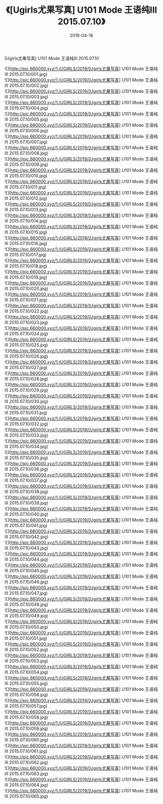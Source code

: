 ﻿---
layout: post
title:  《[Ugirls尤果写真] U101 Mode 王语纯III 2015.07.10》
date:   2019-04-16
img: http://pic.660000.xyz/1:/UGIRLS/2019/[Ugirls尤果写真] U101 Mode 王语纯III 2015.07.10/000.jpg
categories: [美女, 清纯, 唯美]
---

[Ugirls尤果写真] U101 Mode 王语纯III 2015.07.10

 ![](http://pic.660000.xyz/1:/UGIRLS/2019/[Ugirls尤果写真] U101 Mode 王语纯III 2015.07.10/001.jpg) <br>![](http://pic.660000.xyz/1:/UGIRLS/2019/[Ugirls尤果写真] U101 Mode 王语纯III 2015.07.10/002.jpg) <br>![](http://pic.660000.xyz/1:/UGIRLS/2019/[Ugirls尤果写真] U101 Mode 王语纯III 2015.07.10/003.jpg) <br>![](http://pic.660000.xyz/1:/UGIRLS/2019/[Ugirls尤果写真] U101 Mode 王语纯III 2015.07.10/004.jpg) <br>![](http://pic.660000.xyz/1:/UGIRLS/2019/[Ugirls尤果写真] U101 Mode 王语纯III 2015.07.10/005.jpg) <br>![](http://pic.660000.xyz/1:/UGIRLS/2019/[Ugirls尤果写真] U101 Mode 王语纯III 2015.07.10/006.jpg) <br>![](http://pic.660000.xyz/1:/UGIRLS/2019/[Ugirls尤果写真] U101 Mode 王语纯III 2015.07.10/007.jpg) <br>![](http://pic.660000.xyz/1:/UGIRLS/2019/[Ugirls尤果写真] U101 Mode 王语纯III 2015.07.10/008.jpg) <br>![](http://pic.660000.xyz/1:/UGIRLS/2019/[Ugirls尤果写真] U101 Mode 王语纯III 2015.07.10/009.jpg) <br>![](http://pic.660000.xyz/1:/UGIRLS/2019/[Ugirls尤果写真] U101 Mode 王语纯III 2015.07.10/010.jpg) <br>![](http://pic.660000.xyz/1:/UGIRLS/2019/[Ugirls尤果写真] U101 Mode 王语纯III 2015.07.10/011.jpg) <br>![](http://pic.660000.xyz/1:/UGIRLS/2019/[Ugirls尤果写真] U101 Mode 王语纯III 2015.07.10/012.jpg) <br>![](http://pic.660000.xyz/1:/UGIRLS/2019/[Ugirls尤果写真] U101 Mode 王语纯III 2015.07.10/013.jpg) <br>![](http://pic.660000.xyz/1:/UGIRLS/2019/[Ugirls尤果写真] U101 Mode 王语纯III 2015.07.10/014.jpg) <br>![](http://pic.660000.xyz/1:/UGIRLS/2019/[Ugirls尤果写真] U101 Mode 王语纯III 2015.07.10/015.jpg) <br>![](http://pic.660000.xyz/1:/UGIRLS/2019/[Ugirls尤果写真] U101 Mode 王语纯III 2015.07.10/016.jpg) <br>![](http://pic.660000.xyz/1:/UGIRLS/2019/[Ugirls尤果写真] U101 Mode 王语纯III 2015.07.10/017.jpg) <br>![](http://pic.660000.xyz/1:/UGIRLS/2019/[Ugirls尤果写真] U101 Mode 王语纯III 2015.07.10/018.jpg) <br>![](http://pic.660000.xyz/1:/UGIRLS/2019/[Ugirls尤果写真] U101 Mode 王语纯III 2015.07.10/019.jpg) <br>![](http://pic.660000.xyz/1:/UGIRLS/2019/[Ugirls尤果写真] U101 Mode 王语纯III 2015.07.10/020.jpg) <br>![](http://pic.660000.xyz/1:/UGIRLS/2019/[Ugirls尤果写真] U101 Mode 王语纯III 2015.07.10/021.jpg) <br>![](http://pic.660000.xyz/1:/UGIRLS/2019/[Ugirls尤果写真] U101 Mode 王语纯III 2015.07.10/022.jpg) <br>![](http://pic.660000.xyz/1:/UGIRLS/2019/[Ugirls尤果写真] U101 Mode 王语纯III 2015.07.10/023.jpg) <br>![](http://pic.660000.xyz/1:/UGIRLS/2019/[Ugirls尤果写真] U101 Mode 王语纯III 2015.07.10/024.jpg) <br>![](http://pic.660000.xyz/1:/UGIRLS/2019/[Ugirls尤果写真] U101 Mode 王语纯III 2015.07.10/025.jpg) <br>![](http://pic.660000.xyz/1:/UGIRLS/2019/[Ugirls尤果写真] U101 Mode 王语纯III 2015.07.10/026.jpg) <br>![](http://pic.660000.xyz/1:/UGIRLS/2019/[Ugirls尤果写真] U101 Mode 王语纯III 2015.07.10/027.jpg) <br>![](http://pic.660000.xyz/1:/UGIRLS/2019/[Ugirls尤果写真] U101 Mode 王语纯III 2015.07.10/028.jpg) <br>![](http://pic.660000.xyz/1:/UGIRLS/2019/[Ugirls尤果写真] U101 Mode 王语纯III 2015.07.10/029.jpg) <br>![](http://pic.660000.xyz/1:/UGIRLS/2019/[Ugirls尤果写真] U101 Mode 王语纯III 2015.07.10/030.jpg) <br>![](http://pic.660000.xyz/1:/UGIRLS/2019/[Ugirls尤果写真] U101 Mode 王语纯III 2015.07.10/031.jpg) <br>![](http://pic.660000.xyz/1:/UGIRLS/2019/[Ugirls尤果写真] U101 Mode 王语纯III 2015.07.10/032.jpg) <br>![](http://pic.660000.xyz/1:/UGIRLS/2019/[Ugirls尤果写真] U101 Mode 王语纯III 2015.07.10/033.jpg) <br>![](http://pic.660000.xyz/1:/UGIRLS/2019/[Ugirls尤果写真] U101 Mode 王语纯III 2015.07.10/034.jpg) <br>![](http://pic.660000.xyz/1:/UGIRLS/2019/[Ugirls尤果写真] U101 Mode 王语纯III 2015.07.10/035.jpg) <br>![](http://pic.660000.xyz/1:/UGIRLS/2019/[Ugirls尤果写真] U101 Mode 王语纯III 2015.07.10/036.jpg) <br>![](http://pic.660000.xyz/1:/UGIRLS/2019/[Ugirls尤果写真] U101 Mode 王语纯III 2015.07.10/037.jpg) <br>![](http://pic.660000.xyz/1:/UGIRLS/2019/[Ugirls尤果写真] U101 Mode 王语纯III 2015.07.10/038.jpg) <br>![](http://pic.660000.xyz/1:/UGIRLS/2019/[Ugirls尤果写真] U101 Mode 王语纯III 2015.07.10/039.jpg) <br>![](http://pic.660000.xyz/1:/UGIRLS/2019/[Ugirls尤果写真] U101 Mode 王语纯III 2015.07.10/040.jpg) <br>![](http://pic.660000.xyz/1:/UGIRLS/2019/[Ugirls尤果写真] U101 Mode 王语纯III 2015.07.10/041.jpg) <br>![](http://pic.660000.xyz/1:/UGIRLS/2019/[Ugirls尤果写真] U101 Mode 王语纯III 2015.07.10/042.jpg) <br>![](http://pic.660000.xyz/1:/UGIRLS/2019/[Ugirls尤果写真] U101 Mode 王语纯III 2015.07.10/043.jpg) <br>![](http://pic.660000.xyz/1:/UGIRLS/2019/[Ugirls尤果写真] U101 Mode 王语纯III 2015.07.10/044.jpg) <br>![](http://pic.660000.xyz/1:/UGIRLS/2019/[Ugirls尤果写真] U101 Mode 王语纯III 2015.07.10/045.jpg) <br>![](http://pic.660000.xyz/1:/UGIRLS/2019/[Ugirls尤果写真] U101 Mode 王语纯III 2015.07.10/046.jpg) <br>![](http://pic.660000.xyz/1:/UGIRLS/2019/[Ugirls尤果写真] U101 Mode 王语纯III 2015.07.10/047.jpg) <br>![](http://pic.660000.xyz/1:/UGIRLS/2019/[Ugirls尤果写真] U101 Mode 王语纯III 2015.07.10/048.jpg) <br>![](http://pic.660000.xyz/1:/UGIRLS/2019/[Ugirls尤果写真] U101 Mode 王语纯III 2015.07.10/049.jpg) <br>![](http://pic.660000.xyz/1:/UGIRLS/2019/[Ugirls尤果写真] U101 Mode 王语纯III 2015.07.10/050.jpg) <br>![](http://pic.660000.xyz/1:/UGIRLS/2019/[Ugirls尤果写真] U101 Mode 王语纯III 2015.07.10/051.jpg) <br>![](http://pic.660000.xyz/1:/UGIRLS/2019/[Ugirls尤果写真] U101 Mode 王语纯III 2015.07.10/052.jpg) <br>![](http://pic.660000.xyz/1:/UGIRLS/2019/[Ugirls尤果写真] U101 Mode 王语纯III 2015.07.10/053.jpg) <br>![](http://pic.660000.xyz/1:/UGIRLS/2019/[Ugirls尤果写真] U101 Mode 王语纯III 2015.07.10/054.jpg) <br>![](http://pic.660000.xyz/1:/UGIRLS/2019/[Ugirls尤果写真] U101 Mode 王语纯III 2015.07.10/055.jpg) <br>![](http://pic.660000.xyz/1:/UGIRLS/2019/[Ugirls尤果写真] U101 Mode 王语纯III 2015.07.10/056.jpg) <br>![](http://pic.660000.xyz/1:/UGIRLS/2019/[Ugirls尤果写真] U101 Mode 王语纯III 2015.07.10/057.jpg) <br>![](http://pic.660000.xyz/1:/UGIRLS/2019/[Ugirls尤果写真] U101 Mode 王语纯III 2015.07.10/058.jpg) <br>![](http://pic.660000.xyz/1:/UGIRLS/2019/[Ugirls尤果写真] U101 Mode 王语纯III 2015.07.10/059.jpg) <br>![](http://pic.660000.xyz/1:/UGIRLS/2019/[Ugirls尤果写真] U101 Mode 王语纯III 2015.07.10/060.jpg) <br>![](http://pic.660000.xyz/1:/UGIRLS/2019/[Ugirls尤果写真] U101 Mode 王语纯III 2015.07.10/061.jpg) <br>![](http://pic.660000.xyz/1:/UGIRLS/2019/[Ugirls尤果写真] U101 Mode 王语纯III 2015.07.10/062.jpg) <br>![](http://pic.660000.xyz/1:/UGIRLS/2019/[Ugirls尤果写真] U101 Mode 王语纯III 2015.07.10/063.jpg) <br>![](http://pic.660000.xyz/1:/UGIRLS/2019/[Ugirls尤果写真] U101 Mode 王语纯III 2015.07.10/064.jpg) <br>![](http://pic.660000.xyz/1:/UGIRLS/2019/[Ugirls尤果写真] U101 Mode 王语纯III 2015.07.10/065.jpg) <br>